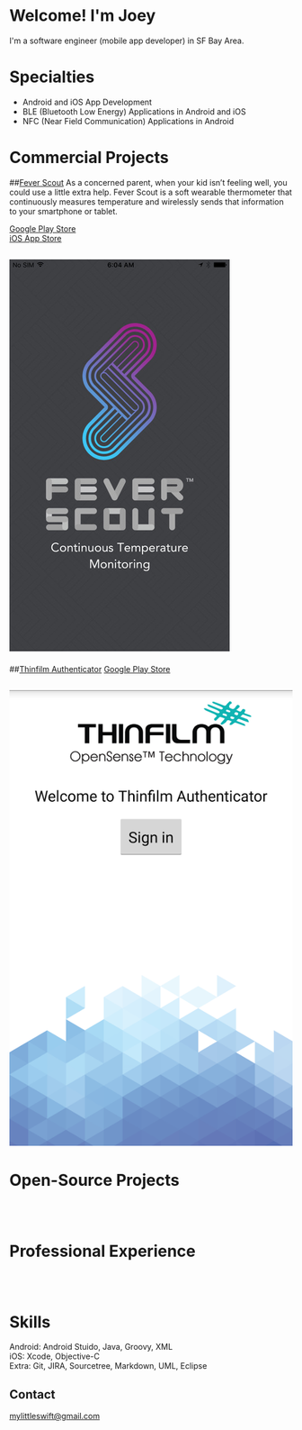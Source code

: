 # Welcome! I'm Joey

I'm a software engineer (mobile app developer) in SF Bay Area.

# Specialties
  * Android and iOS App Development
  * BLE (Bluetooth Low Energy) Applications in Android and iOS
  * NFC (Near Field Communication) Applications in Android

# Commercial Projects

##[Fever Scout](https://feverscout.com)  As a concerned parent, when your kid isn’t feeling well, you could use a little extra help. Fever Scout is a soft wearable thermometer that continuously measures temperature and wirelessly sends that information to your smartphone or tablet.

[Google Play Store](https://play.google.com/store/apps/details?id=com.vivalnk.feverscout&hl=en)       
[iOS App Store](https://itunes.apple.com/us/app/fever-scout/id1095852565?mt=8)

![Alt Text](https://github.com/Mylittleswift/mylittleswift.github.io/blob/master/image/feverscout.jpeg)
-------------------------




##[Thinfilm Authenticator](http://thinfilm.no/products-nfc-solutions/)
 [Google Play Store](https://play.google.com/store/apps/details?id=no.thinfilm.opensenseauth&hl=en)

![Alt Text](https://github.com/Mylittleswift/mylittleswift.github.io/blob/master/image/authenicator.webp)
------------------




# Open-Source Projects


<br /> 
<br /> 



# Professional Experience
<br /> 
<br /> 


# Skills
Android: Android Stuido, Java, Groovy, XML  <br /> 
iOS: Xcode, Objective-C  <br /> 
Extra: Git, JIRA, Sourcetree, Markdown, UML, Eclipse <br /> 

## Contact
<mylittleswift@gmail.com>
